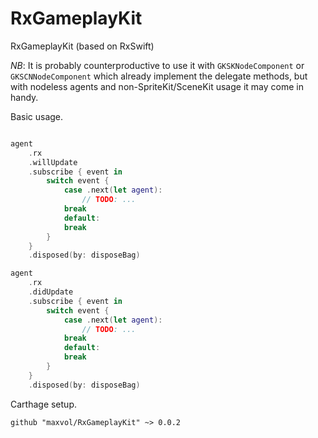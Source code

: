 # RxGameplayKit
RxGameplayKit (based on RxSwift)

*NB*: It is probably counterproductive to use it with `GKSKNodeComponent` or `GKSCNNodeComponent` which already implement the delegate methods, but with nodeless agents and non-SpriteKit/SceneKit usage it may come in handy.

Basic usage.

```swift

agent
    .rx
    .willUpdate
    .subscribe { event in
        switch event {
            case .next(let agent):
                // TODO: ...
            break
            default:
            break
        }
    }
    .disposed(by: disposeBag)

agent
    .rx
    .didUpdate
    .subscribe { event in
        switch event {
            case .next(let agent):
                // TODO: ...
            break
            default:
            break
        }
    }
    .disposed(by: disposeBag)

```

Carthage setup.

```
github "maxvol/RxGameplayKit" ~> 0.0.2

```

